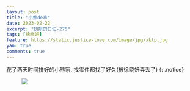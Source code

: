 ```yaml
---
layout: post
title: "小熊de家"
date: 2023-02-22
excerpt: "妍妍的日记-275"
tags: [徐晓妍]
feature: https://static.justice-love.com/image/jpg/xktp.jpg
yan: true
comments: true
---
```

花了两天时间拼好的小熊家, 找零件都找了好久(被徐晓妍弄丢了)
{: .notice}
<figure>
    <img src="{{ site.staticUrl }}/yanyan/image/xiaoxiongjia.jpeg" />
</figure>
